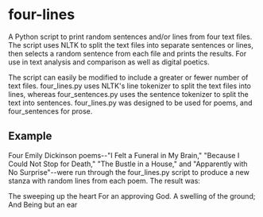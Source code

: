 # four-lines
A Python script to print random sentences and/or lines from four text files. The script uses NLTK to split the text files into separate sentences or lines, then selects a random sentence from each file and prints the results. For use in text analysis and comparison as well as digital poetics.

The script can easily be modified to include a greater or fewer number of text files. four_lines.py uses NLTK's line tokenizer to split the text files into lines, whereas four_sentences.py uses the sentence tokenizer to split the text into sentences. four_lines.py was designed to be used for poems, and four_sentences for prose.

## Example

Four Emily Dickinson poems--"I Felt a Funeral in My Brain," "Because I Could Not Stop for Death," "The Bustle in a House," and "Apparently with No Surprise"--were run through the four_lines.py script to produce a new stanza with random lines from each poem. The result was:

The sweeping up the heart
For an approving God.
A swelling of the ground;
And Being but an ear






